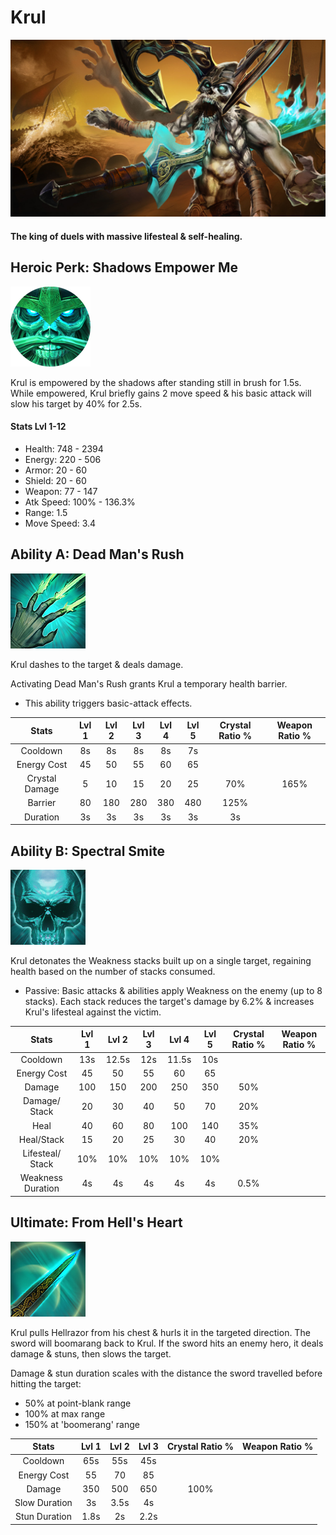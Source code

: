 # Krul

![](../../.gitbook/assets/image%20%28302%29.png)

#### The king of duels with massive lifesteal & self-healing.

## Heroic Perk: Shadows Empower Me

![Shadows Empower Me](../../.gitbook/assets/image%20%28297%29.png)

Krul is empowered by the shadows after standing still in brush for 1.5s. While empowered, Krul briefly gains 2 move speed & his basic attack will slow his target by 40% for 2.5s.

#### Stats Lvl 1-12

* Health: 748 - 2394
* Energy: 220 - 506
* Armor: 20 - 60
* Shield: 20 - 60
* Weapon: 77 - 147
* Atk Speed: 100% - 136.3%
* Range: 1.5
* Move Speed: 3.4

## Ability A: Dead Man's Rush

![Dead Man&apos;s Rush](../../.gitbook/assets/image%20%28153%29.png)

Krul dashes to the target & deals damage.

Activating Dead Man's Rush grants Krul a temporary health barrier.

* This ability triggers basic-attack effects.

| Stats | Lvl 1 | Lvl 2 | Lvl 3 | Lvl 4 | Lvl 5 | Crystal      Ratio % | Weapon     Ratio % |
| :---: | :---: | :---: | :---: | :---: | :---: | :---: | :---: |
| Cooldown | 8s | 8s | 8s | 8s | 7s |  |  |
| Energy       Cost | 45 | 50 | 55 | 60 | 65 |  |  |
| Crystal       Damage | 5 | 10 | 15 | 20 | 25 | 70% | 165% |
| Barrier | 80 | 180 | 280 | 380 | 480 | 125% |  |
| Duration | 3s | 3s | 3s | 3s | 3s | 3s |  |

## Ability B: Spectral Smite

![Spectral Smite](../../.gitbook/assets/image%20%28406%29.png)

Krul detonates the Weakness stacks built up on a single target, regaining health based on the number of stacks consumed.

* Passive: Basic attacks & abilities apply Weakness on the enemy \(up to 8 stacks\). Each stack reduces the target's damage by 6.2% & increases Krul's lifesteal against the victim.

| Stats | Lvl 1 | Lvl 2 | Lvl 3 | Lvl 4 | Lvl 5 | Crystal      Ratio % | Weapon     Ratio % |
| :---: | :---: | :---: | :---: | :---: | :---: | :---: | :---: |
| Cooldown | 13s | 12.5s | 12s | 11.5s | 10s |  |  |
| Energy       Cost | 45 | 50 | 55 | 60 | 65 |  |  |
| Damage | 100 | 150 | 200 | 250 | 350 | 50% |  |
| Damage/   Stack | 20 | 30 | 40 | 50 | 70 | 20% |  |
| Heal | 40 | 60 | 80 | 100 | 140 | 35% |  |
| Heal/Stack | 15 | 20 | 25 | 30 | 40 | 20% |  |
| Lifesteal/  Stack | 10% | 10% | 10% | 10% | 10% |  |  |
| Weakness Duration | 4s | 4s | 4s | 4s | 4s | 0.5% |  |

## Ultimate: From Hell's Heart

![From Hell&apos;s Heart](../../.gitbook/assets/image%20%2840%29.png)

Krul pulls Hellrazor from his chest & hurls it in the targeted direction. The sword will boomarang back to Krul. If the sword hits an enemy hero, it deals damage & stuns, then slows the target.

Damage & stun duration scales with the distance the sword travelled before hitting the target:

* 50% at point-blank range
* 100% at max range
* 150% at 'boomerang' range

| Stats | Lvl 1 | Lvl 2 | Lvl 3 | Crystal Ratio % | Weapon Ratio % |
| :---: | :---: | :---: | :---: | :---: | :---: |
| Cooldown | 65s | 55s | 45s |  |  |
| Energy Cost | 55 | 70 | 85 |  |  |
| Damage | 350 | 500 | 650 | 100% |  |
| Slow Duration | 3s | 3.5s | 4s |  |  |
| Stun Duration | 1.8s | 2s | 2.2s |  |  |

